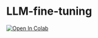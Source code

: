 # LLM-fine-tuning
<a target="_blank" href="https://colab.research.google.com/github/seanses/LLM-fine-tuning/blob/colab/fine-tune-code-llama.ipynb">
  <img src="https://colab.research.google.com/assets/colab-badge.svg" alt="Open In Colab"/>
</a>
